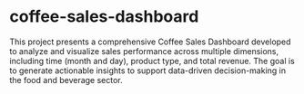 # coffee-sales-dashboard
This project presents a comprehensive Coffee Sales Dashboard developed to analyze and visualize sales performance across multiple dimensions, including time (month and day), product type, and total revenue. The goal is to generate actionable insights to support data-driven decision-making in the food and beverage sector.
